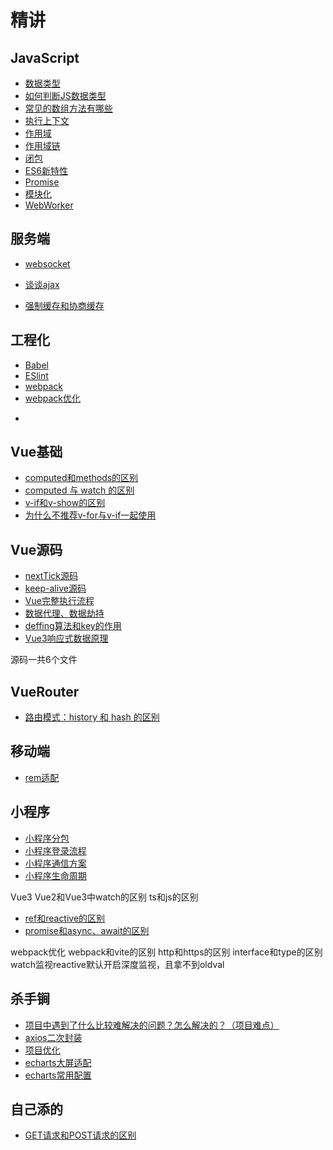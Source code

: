 # 精讲

## JavaScript

* [数据类型](/Interview/JingJiang/JavaScript/数据类型.md)
* [如何判断JS数据类型](/Interview/JingJiang/JavaScript/如何判断JS数据类型.md)
* [常见的数组方法有哪些](/Interview/JingJiang/JavaScript/常见的数组方法有哪些.md)
* [执行上下文](/Interview/JingJiang/JavaScript/执行上下文.md)
* [作用域](/Interview/JingJiang/JavaScript/作用域.md)
* [作用域链](/Interview/JingJiang/JavaScript/作用域链.md)
* [闭包](/Interview/JingJiang/JavaScript/闭包.md)
* [ES6新特性](/Interview/JingJiang/JavaScript/ES6新特性.md)
* [Promise](/Interview/JingJiang/JavaScript/Promise.md)
* [模块化](/Interview/JingJiang/JavaScript/模块化.md)
* [WebWorker](/Interview/JingJiang/JavaScript/WebWorker.md)

## 服务端

* [websocket](/Interview/JingJiang/fuwuduan/websocket.md)
* [谈谈ajax](/Interview/JingJiang/fuwuduan/谈谈ajax.md)

* [强制缓存和协商缓存](/Interview/JingJiang/fuwuduan/强制缓存和协商缓存.md)

## 工程化

* [Babel](/Interview/JingJiang/gongchenghua/Babel.md)
* [ESlint](/Interview/JingJiang/gongchenghua/ESlint.md)
* [webpack](/Interview/JingJiang/gongchenghua/webpack.md)
* [webpack优化](/Interview/JingJiang/gongchenghua/webpack优化.md)
- 
## Vue基础

* [computed和methods的区别](/Interview/JingJiang/Vue/基础/computed和methods的区别.md)
* [computed 与 watch 的区别](/Interview/JingJiang/Vue/基础/computed与watch的区别.md)
* [v-if和v-show的区别](/Interview/JingJiang/Vue/基础/v-if和v-show的区别.md)
* [为什么不推荐v-for与v-if一起使用](/Interview/JingJiang/Vue/基础/为什么不推荐v-for与v-if一起使用.md)

## Vue源码

* [nextTick源码](/Interview/JingJiang/Vue/源码/nextTick源码.md)
* [keep-alive源码](/Interview/JingJiang/Vue/源码/keep-alive源码.md)
* [Vue完整执行流程](/Interview/JingJiang/Vue/源码/Vue完整执行流程、数据代理、数据劫持.md)
* [数据代理、数据劫持](/Interview/JingJiang/Vue/源码/数据代理和数据劫持.md)
* [deffing算法和key的作用](/Interview/JingJiang/Vue/源码/deffing算法和key的作用.md)
* [Vue3响应式数据原理](/Interview/JingJiang/Vue/源码/Vue3响应式数据原理.md)

源码一共6个文件

## VueRouter

* [路由模式：history 和 hash 的区别](/Interview/JingJiang/Vue/VueRouter/路由模式：history和hash的区别.md)

## 移动端

* [rem适配](/Interview/JingJiang/MobileTerminal/rem适配（重点）（原题）.md)

## 小程序

* [小程序分包](/Interview/JingJiang/MiniProgram/小程序分包（重点）.md)
* [小程序登录流程](/Interview/JingJiang/MiniProgram/小程序登录流程.md)
* [小程序通信方案](/Interview/JingJiang/MiniProgram/小程序通信方案.md)
* [小程序生命周期](/Interview/JingJiang/MiniProgram/小程序生命周期.md)

Vue3
Vue2和Vue3中watch的区别
ts和js的区别

* [ref和reactive的区别](/Interview/JingJiang/Other/ref和reactive的区别.md)
* [promise和async、await的区别](/Interview/JingJiang/Other/promise和async、await的区别.md)

webpack优化
webpack和vite的区别
http和https的区别
interface和type的区别
watch监视reactive默认开启深度监视，且拿不到oldval

## 杀手锏

* [项目中遇到了什么比较难解决的问题？怎么解决的？（项目难点）](/Interview/JingJiang/ShaShouJian/项目中遇到了什么比较难解决的问题？怎么解决的？（项目难点）.md)
* [axios二次封装](/Interview/JingJiang/ShaShouJian/axios二次封装/axios二次封装.md)
* [项目优化]()
* [echarts大屏适配](/Interview/JingJiang/ShaShouJian/echarts大屏适配)
* [echarts常用配置]()

## 自己添的

* [GET请求和POST请求的区别](/Interview/JingJiang/Other/GET请求和POST请求的区别.md)
